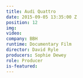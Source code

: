 ```yaml
---
title: Audi Quattro
date: 2015-09-05 13:35:00 Z
position: 12
img: 
video: 
company: BBH
runtime: Documentary Film
director: David Ryle
producers: Sophie Dewey
role: Producer
is-featured: 
---
```


